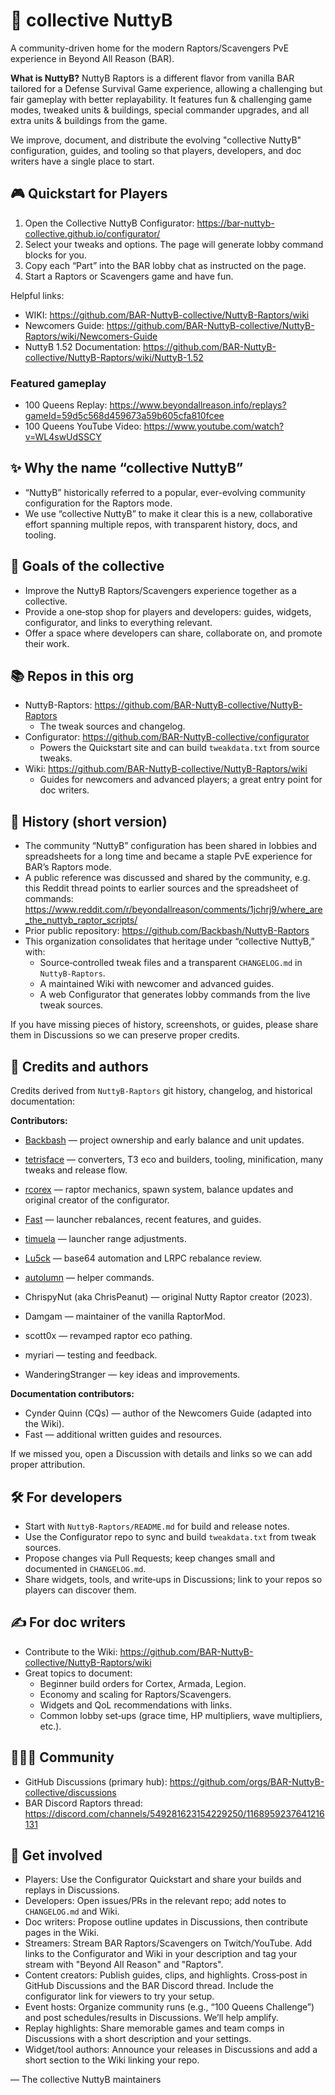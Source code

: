 # 🦖 collective NuttyB

A community-driven home for the modern Raptors/Scavengers PvE experience in Beyond All Reason (BAR). 

**What is NuttyB?** NuttyB Raptors is a different flavor from vanilla BAR tailored for a Defense Survival Game experience, allowing a challenging but fair gameplay with better replayability. It features fun & challenging game modes, tweaked units & buildings, special commander upgrades, and all extra units & buildings from the game.

We improve, document, and distribute the evolving "collective NuttyB" configuration, guides, and tooling so that players, developers, and doc writers have a single place to start.

## 🎮 Quickstart for Players

1. Open the Collective NuttyB Configurator: https://bar-nuttyb-collective.github.io/configurator/
2. Select your tweaks and options. The page will generate lobby command blocks for you.
3. Copy each “Part” into the BAR lobby chat as instructed on the page.
4. Start a Raptors or Scavengers game and have fun.

Helpful links:
- WIKI: https://github.com/BAR-NuttyB-collective/NuttyB-Raptors/wiki
- Newcomers Guide: https://github.com/BAR-NuttyB-collective/NuttyB-Raptors/wiki/Newcomers-Guide
- NuttyB 1.52 Documentation: https://github.com/BAR-NuttyB-collective/NuttyB-Raptors/wiki/NuttyB-1.52

### Featured gameplay
- 100 Queens Replay: https://www.beyondallreason.info/replays?gameId=59d5c568d459673a59b605cfa810fcee
- 100 Queens YouTube Video: https://www.youtube.com/watch?v=WL4swUdSSCY

## ✨ Why the name “collective NuttyB”

- “NuttyB” historically referred to a popular, ever-evolving community configuration for the Raptors mode.
- We use “collective NuttyB” to make it clear this is a new, collaborative effort spanning multiple repos, with transparent history, docs, and tooling.

## 🎯 Goals of the collective

- Improve the NuttyB Raptors/Scavengers experience together as a collective.
- Provide a one‑stop shop for players and developers: guides, widgets, configurator, and links to everything relevant.
- Offer a space where developers can share, collaborate on, and promote their work.

## 📚 Repos in this org

- NuttyB-Raptors: https://github.com/BAR-NuttyB-collective/NuttyB-Raptors
  - The tweak sources and changelog.
- Configurator: https://github.com/BAR-NuttyB-collective/configurator
  - Powers the Quickstart site and can build `tweakdata.txt` from source tweaks.
- Wiki: https://github.com/BAR-NuttyB-collective/NuttyB-Raptors/wiki
  - Guides for newcomers and advanced players; a great entry point for doc writers.

## 🧭 History (short version)

- The community “NuttyB” configuration has been shared in lobbies and spreadsheets for a long time and became a staple PvE experience for BAR’s Raptors mode.
- A public reference was discussed and shared by the community, e.g. this Reddit thread points to earlier sources and the spreadsheet of commands: https://www.reddit.com/r/beyondallreason/comments/1jchrj9/where_are_the_nuttyb_raptor_scripts/
- Prior public repository: https://github.com/Backbash/NuttyB-Raptors
- This organization consolidates that heritage under “collective NuttyB,” with:
  - Source‑controlled tweak files and a transparent `CHANGELOG.md` in `NuttyB-Raptors`.
  - A maintained Wiki with newcomer and advanced guides.
  - A web Configurator that generates lobby commands from the live tweak sources.

If you have missing pieces of history, screenshots, or guides, please share them in Discussions so we can preserve proper credits.

## 👥 Credits and authors

Credits derived from `NuttyB-Raptors` git history, changelog, and historical documentation:

**Contributors:**
- [Backbash](https://github.com/Backbash) — project ownership and early balance and unit updates.
- [tetrisface](https://github.com/tetrisface) — converters, T3 eco and builders, tooling, minification, many tweaks and release flow.
- [rcorex](https://github.com/rcorex) — raptor mechanics, spawn system, balance updates and original creator of the configurator.
- [Fast](https://github.com/00fast00) — launcher rebalances, recent features, and guides.
- [timuela](https://github.com/timuela) — launcher range adjustments.
- [Lu5ck](https://github.com/Lu5ck) — base64 automation and LRPC rebalance review.
- [autolumn](https://github.com/autolumn) — helper commands.

- ChrispyNut (aka ChrisPeanut) — original Nutty Raptor creator (2023).
- Damgam — maintainer of the vanilla RaptorMod.
- scott0x — revamped raptor eco pathing.
- myriari — testing and feedback.
- WanderingStranger — key ideas and improvements.

**Documentation contributors:**
- Cynder Quinn (CQs) — author of the Newcomers Guide (adapted into the Wiki).
- Fast — additional written guides and resources.

If we missed you, open a Discussion with details and links so we can add proper attribution.

## 🛠️ For developers

- Start with `NuttyB-Raptors/README.md` for build and release notes.
- Use the Configurator repo to sync and build `tweakdata.txt` from tweak sources.
- Propose changes via Pull Requests; keep changes small and documented in `CHANGELOG.md`.
- Share widgets, tools, and write‑ups in Discussions; link to your repos so players can discover them.

## ✍️ For doc writers

- Contribute to the Wiki: https://github.com/BAR-NuttyB-collective/NuttyB-Raptors/wiki
- Great topics to document:
  - Beginner build orders for Cortex, Armada, Legion.
  - Economy and scaling for Raptors/Scavengers.
  - Widgets and QoL recommendations with links.
  - Common lobby set‑ups (grace time, HP multipliers, wave multipliers, etc.).

## 🧑‍🤝‍🧑 Community

- GitHub Discussions (primary hub): https://github.com/orgs/BAR-NuttyB-collective/discussions
- BAR Discord Raptors thread: https://discord.com/channels/549281623154229250/1168959237641216131

## 📣 Get involved

- Players: Use the Configurator Quickstart and share your builds and replays in Discussions.
- Developers: Open issues/PRs in the relevant repo; add notes to `CHANGELOG.md` and Wiki.
- Doc writers: Propose outline updates in Discussions, then contribute pages in the Wiki.
- Streamers: Stream BAR Raptors/Scavengers on Twitch/YouTube. Add links to the Configurator and Wiki in your description and tag your stream with "Beyond All Reason" and "Raptors".
- Content creators: Publish guides, clips, and highlights. Cross‑post in GitHub Discussions and the BAR Discord thread. Include the configurator link for viewers to try your setup.
- Event hosts: Organize community runs (e.g., “100 Queens Challenge”) and post schedules/results in Discussions. We’ll help amplify.
- Replay highlights: Share memorable games and team comps in Discussions with a short description and your settings.
- Widget/tool authors: Announce your releases in Discussions and add a short section to the Wiki linking your repo.

— The collective NuttyB maintainers

